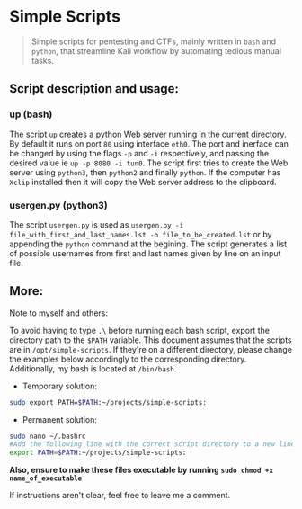 # Simple Scripts

> Simple scripts for pentesting and CTFs, mainly written in `bash` and `python`, that streamline Kali workflow by automating tedious manual tasks.

## Script description and usage:

### up (bash)
The script `up` creates a python Web server running in the current directory. By default it runs on port `80` using interface `eth0`. The port and inerface can be changed by using the flags `-p` and `-i` respectively, and passing the desired value ie `up -p 8080 -i tun0`. The script first tries to create the Web server using `python3`, then `python2` and finally `python`. If the computer has `Xclip` installed then it will copy the Web server address to the clipboard.

### usergen.py (python3)
The script `usergen.py` is used as `usergen.py -i file_with_first_and_last_names.lst -o file_to_be_created.lst` or by appending the `python` command at the begining. The script generates a list of possible usernames from first and last names given by line on an input file.


## More:

Note to myself and others: 

To avoid having to type `.\` before running each bash script, export the directory path to the `$PATH` variable.
This document assumes that the scripts are in `/opt/simple-scripts`. If they're on a different directory, please change the examples below accordingly to the corresponding directory. Additionally, my bash is located at `/bin/bash`.


* Temporary solution:

```bash
sudo export PATH=$PATH:~/projects/simple-scripts:
``` 


* Permanent solution:

```bash
sudo nano ~/.bashrc
#Add the following line with the correct script directory to a new line at the end of the file
export PATH=$PATH:~/projects/simple-scripts:
```

**Also, ensure to make these files executable by running `sudo chmod +x name_of_executable`** 

If instructions aren't clear, feel free to leave me a comment.